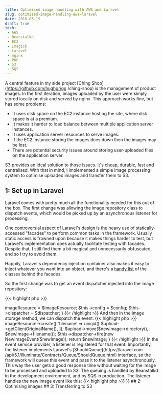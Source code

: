 ```yaml
---
title: Optimised image handling with AWS and Laravel
slug: optimised-image-handling-aws-laravel
date: 2016-03-19
draft: true
tech:
 - AWS
 - Beanstalkd
 - EC2
 - Imagick
 - Laravel
 - nginx
 - PHP
 - S3
 - SQS
---
```


A central feature in my side project [Ching Shop](https://github.com/hughgrigg
/ching-shop) is the management of product images. In the first iteration, images
uploaded by the user were simply stored locally on disk and served by nginx.
This approach works fine, but has some problems:

 - It uses disk space on the EC2 instance hosting the site, where disk space is
   at a premium.
 - It makes it harder to load balance between multiple application server
   instances.
 - It uses application server resources to serve images.
 - If the EC2 instance storing the images does down then the images may be lost.
 - There are potential security issues around storing user-uploaded files on
   the application server.

S3 provides an ideal solution to those issues. It's cheap, durable, fast and
centralised. With that in mind, I implemented a simple image processing system
to optimise uploaded images and transfer them to S3.

## 1: Set up in Laravel

Laravel comes with pretty much all the functionality needed for this out of the
box. The first change was allowing the image repository class to dispatch
events, which would be picked up by an asynchronous listener for processing.

One [controversial aspect](http://taylorotwell.com/response-dont-use-facades/)
of Laravel's design is the heavy use of statically-accessed "facades" to perform
common tasks in the framework. Usually static access is frowned upon because it
makes things harder to test, but Laravel's implementation does actually
facilitate testing with facades. Despite that, I still find them a bit magical
and unnecessarily obfuscated, and so I try to avoid them.

Happily, Laravel's dependency injection container also makes it easy to inject
whatever you want into an object, and there's a [handy
list](https://laravel.com/docs/5.2/facades#facade-class-reference) of the
classes behind the facades.

So the first change was to get an event dispatcher injected into the image
repository:

{{< highlight php >}}
<?php

/**
 * ImageRepository constructor.
 *
 * @param Image      $imageResource
 * @param Config     $config
 * @param Dispatcher $dispatcher
 */
public function __construct(
    Image $imageResource,
    Config $config,
    Dispatcher $dispatcher
) {
    $this->imageResource = $imageResource;
    $this->config = $config;
    $this->dispatcher = $dispatcher;
}
{{< /highlight >}}

And then in the image storage method, we can dispatch the event:

{{< highlight php >}}
<?php

/**
 * @param UploadedFile $upload
 *
 * @return Image
 */
public function storeUploadedImage(UploadedFile $upload): Image
{
    $newImage = $this->imageResource->create([
        'filename' => uniqid().$upload->getClientOriginalName(),
    ]);
    $upload->move($newImage->directory(), $newImage->filename());

    $this->dispatcher->fire(new NewImageEvent($newImage));

    return $newImage;
}
{{< /highlight >}}

In the event service provider, a listener is registered for that event.
Importantly, the listener implements Laravel's [ShouldQueue](https://laravel.com
/api/5.1/Illuminate/Contracts/Queue/ShouldQueue.html) interface, so the
framework will queue this event and pass it to the listener asynchronously. This
way the user gets a good response time without waiting for the image to be
processed and uploaded to S3. The queuing is handled by Beanstalkd in the
development environment, and by SQS in production.

The listener handles the new image event like this:

{{< highlight php >}}
<?php
// TODO
{{< /highlight >}}

## 2: Optimising images

## 3: Transferring to S3
